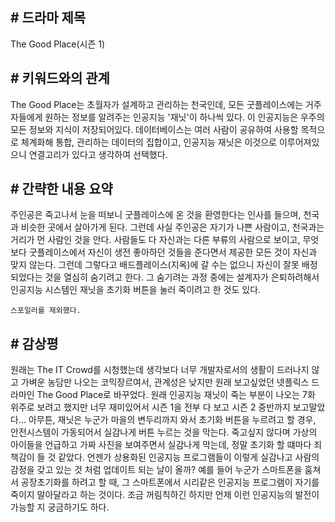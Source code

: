 <h2># 드라마 제목</h2>
    The Good Place(시즌 1)

<h2># 키워드와의 관계</h2>
    The Good Place는 초월자가 설계하고 관리하는 천국인데, 모든 굿플레이스에는 거주자들에게 원하는 정보를 알려주는 
    인공지능 '재닛'이 하나씩 있다. 이 인공지능은 우주의 모든 정보와 지식이 저장되어있다. 데이터베이스는 여러 사람이 공유하여 사용할 목적으로 체계화해 통합, 관리하는 데이터의 집합이고, 인공지능 재닛은 이것으로 이루어져있으니 연결고리가 있다고 생각하여 선택했다.

<h2># 간략한 내용 요약</h2>
    주인공은 죽고나서 눈을 떠보니 굿플레이스에 온 것을 환영한다는 인사를 들으며, 천국과 비슷한 곳에서 살아가게 된다.
    그런데 사실 주인공은 자기가 나쁜 사람이고, 천국과는 거리가 먼 사람인 것을 안다. 사람들도 다 자신과는 다른 부류의 사람으로 보이고, 무엇보다 굿플레이스에서 자신이 생전 좋아하던 것들을 준다면서 제공한 모든 것이 자신과 맞지 않는다. 그런데 그렇다고 배드플레이스(지옥)에 갈 수는 없으니 자신이 잘못 배정되었다는 것을 열심히 숨기려고 한다. 그 숨기려는 과정 중에는 설계자가 은퇴하려해서 인공지능 시스템인 재닛을 초기화 버튼을 눌러 죽이려고 한 것도 있다. 

    스포일러를 제외했다.


<h2># 감상평</h2>
    원래는 The IT Crowd를 시청했는데 생각보다 너무 개발자로서의 생활이 드러나지 않고 가벼운 농담만 나오는 코믹장르여서, 관계성은 낮지만 원래 보고싶었던 넷플릭스 드라마인 The Good Place로 바꾸었다. 원래 인공지능 재닛이 죽는 부분이 나오는 7화 위주로 보려고 했지만 너무 재미있어서 시즌 1을 전부 다 보고 시즌 2 중반까지 보고말았다... 아무튼, 재닛은 누군가 마을의 변두리까지 와서 초기화 버튼을 누르려고 할 경우, 안전시스템이 가동되어서 실감나게 버튼 누르는 것을 막는다. 죽고싶지 않다며 가상의 아이들을 언급하고 가짜 사진을 보여주면서 실감나게 막는데, 정말 초기화 할 떄마다 죄책감이 들 것 같았다. 언젠가 상용화된 인공지능 프로그램들이 이렇게 실감나고 사람의 감정을 갖고 있는 것 처럼 업데이트 되는 날이 올까? 예를 들어 누군가 스마트폰을 훔쳐서 공장초기화를 하려고 할 때, 그 스마트폰에서 시리같은 인공지능 프로그램이 자기를 죽이지 말아달라고 하는 것이다. 조금 꺼림칙하긴 하지만 언제 이런 인공지능의 발전이 가능할 지 궁금하기도 하다. 